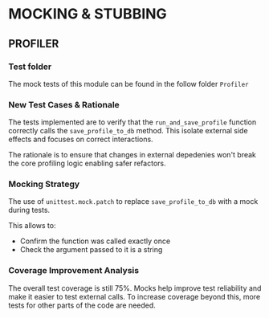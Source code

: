 # MOCKING & STUBBING

## PROFILER
### Test folder
The mock tests of this module can be found in the follow folder ```Profiler``` 

### New Test Cases & Rationale
The tests implemented are to verify that the ```run_and_save_profile``` function correctly calls the ```save_profile_to_db``` method. This isolate external side effects and focuses on correct interactions.

The rationale is to ensure that changes in external depedenies won't break the core profiling logic enabling safer refactors.

### Mocking Strategy
The use of ```unittest.mock.patch``` to replace ```save_profile_to_db``` with a mock during tests.

This allows to:
- Confirm the function was called exactly once
- Check the argument passed to it is a string

### Coverage Improvement Analysis
The overall test coverage is still 75%. Mocks help improve test reliability and make it easier to test external calls. To increase coverage beyond this, more tests for other parts of the code are needed.